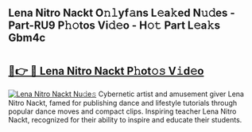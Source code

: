 ## Lena Nitro Nackt O𝚗𝚕yf𝚊ns L𝚎a𝚔ed N𝚞𝚍es - Part-RU9 P𝚑𝚘tos Vi𝚍𝚎o - H𝚘𝚝 Part L𝚎a𝚔s Gbm4c

# <h2><a href="http://kfdrxkw.oniu.top/?m=Lena+Nitro+Nackt">🔗👉 🔴 Lena Nitro Nackt P𝚑ot𝚘𝚜 V𝚒d𝚎o</a></h2>

[![Lena Nitro Nackt Nu𝚍e𝚜](https://i.imgur.com/0qMVB7G.gif)](http://kfdrxkw.oniu.top/?m=Lena+Nitro+Nackt)
Cybernetic artist and amusement giver Lena Nitro Nackt, famed for publishing dance and lifestyle tutorials through popular dance moves and compact clips. Inspiring teacher Lena Nitro Nackt, recognized for their ability to inspire and educate their students.  
